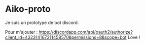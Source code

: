 # Aiko-proto
Je suis un prototype de bot discord.

Pour m'ajouter : https://discordapp.com/api/oauth2/authorize?client_id=432314167211458570&permissions=8&scope=bot
Love ! 

